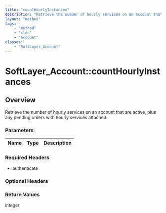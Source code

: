 ```yaml
---
title: "countHourlyInstances"
description: "Retrieve the number of hourly services on an account that are active, plus any pending orders with hourly services attac... "
layout: "method"
tags:
    - "method"
    - "sldn"
    - "Account"
classes:
    - "SoftLayer_Account"
---
```

# SoftLayer_Account::countHourlyInstances
## Overview 
Retrieve the number of hourly services on an account that are active, plus any pending orders with hourly services attached. 

### Parameters 
|Name | Type | Description |
| --- | --- | --- |


### Required Headers
* authenticate

### Optional Headers

### Return Values
integer

